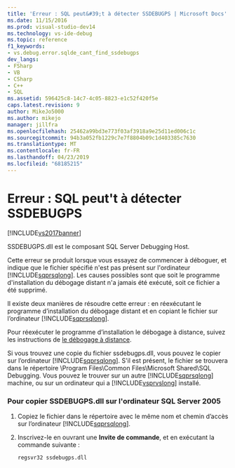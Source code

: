 ```yaml
---
title: 'Erreur : SQL peut&#39;t à détecter SSDEBUGPS | Microsoft Docs'
ms.date: 11/15/2016
ms.prod: visual-studio-dev14
ms.technology: vs-ide-debug
ms.topic: reference
f1_keywords:
- vs.debug.error.sqlde_cant_find_ssdebugps
dev_langs:
- FSharp
- VB
- CSharp
- C++
- SQL
ms.assetid: 596425c8-14c7-4c05-8823-e1c52f420f5e
caps.latest.revision: 9
author: MikeJo5000
ms.author: mikejo
manager: jillfra
ms.openlocfilehash: 25462a99bd3e773f03af3918a9e25d11ed006c1c
ms.sourcegitcommit: 94b3a052fb1229c7e7f8804b09c1d403385c7630
ms.translationtype: MT
ms.contentlocale: fr-FR
ms.lasthandoff: 04/23/2019
ms.locfileid: "68185215"
---
```

# <a name="error-sql-can39t-find-ssdebugps"></a>Erreur : SQL peut&#39;t à détecter SSDEBUGPS
[!INCLUDE[vs2017banner](../includes/vs2017banner.md)]

SSDEBUGPS.dll est le composant SQL Server Debugging Host.  
  
 Cette erreur se produit lorsque vous essayez de commencer à déboguer, et indique que le fichier spécifié n'est pas présent sur l'ordinateur [!INCLUDE[sqprsqlong](../includes/sqprsqlong-md.md)]. Les causes possibles sont que soit le programme d'installation du débogage distant n'a jamais été exécuté, soit ce fichier a été supprimé.  
  
 Il existe deux manières de résoudre cette erreur : en réexécutant le programme d’installation du débogage distant et en copiant le fichier sur l’ordinateur [!INCLUDE[sqprsqlong](../includes/sqprsqlong-md.md)].  
  
 Pour réexécuter le programme d’installation le débogage à distance, suivez les instructions de [le débogage à distance](../debugger/remote-debugging.md).  
  
 Si vous trouvez une copie du fichier ssdebugps.dll, vous pouvez le copier sur l’ordinateur [!INCLUDE[sqprsqlong](../includes/sqprsqlong-md.md)]. S'il est présent, le fichier se trouvera dans le répertoire \Program Files\Common Files\Microsoft Shared\SQL Debugging. Vous pouvez le trouver sur un autre [!INCLUDE[sqprsqlong](../includes/sqprsqlong-md.md)] machine, ou sur un ordinateur qui a [!INCLUDE[vsprvslong](../includes/vsprvslong-md.md)] installé.  
  
### <a name="to-copy-ssdebugpsdll-onto-the-sql-server-2005-machine"></a>Pour copier SSDEBUGPS.dll sur l'ordinateur SQL Server 2005  
  
1. Copiez le fichier dans le répertoire avec le même nom et chemin d’accès sur l’ordinateur [!INCLUDE[sqprsqlong](../includes/sqprsqlong-md.md)].  
  
2. Inscrivez-le en ouvrant une **Invite de commande**, et en exécutant la commande suivante :  
  
    ```  
    regsvr32 ssdebugps.dll  
    ```

